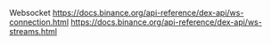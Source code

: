 Websocket
https://docs.binance.org/api-reference/dex-api/ws-connection.html
https://docs.binance.org/api-reference/dex-api/ws-streams.html
